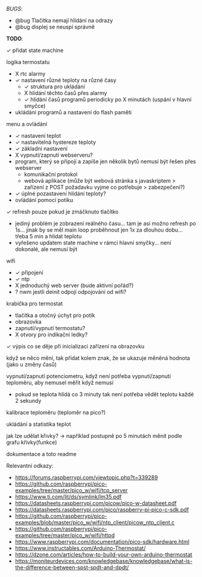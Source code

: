 *BUGS*:
 - @bug Tlačítka nemají hlídání na odrazy
 - @bug displej se neuspí správně

**TODO**: 

✓ přidat state machine

logika termostatu
 - X rtc alarmy
 - ✓ nastavení různé teploty na různé časy
    - ✓ struktura pro ukládání
    - X hlídání těchto časů přes alarmy
    - ✓ hlídání časů programů periodicky po X minutách (uspání v hlavní smyčce)
 - ukládání programů a nastavení do flash paměti 

menu a ovládání
 - ✓ nastavení teplot
 - ✓ nastavitelná hystereze teploty 
 - ✓ základní nastavení
 - X vypnutí/zapnutí webserveru?
 - program, který se připojí a zapíše jen několik bytů nemusí být řešen přes webserver
   - komunikační protokol
   - webová aplikace (může být webová stránka s javaskriptem > zařízení z POST požadavku vyjme co potřebuje > zabezpečení?)
 - ✓ úplné pozastavení hlídání teploty?
 - ovládání pomocí potíku

✓ refresh pouze pokud je zmáčknuto tlačítko
 - jediný problém je zobrazení reálného času... tam je asi možno refresh po 1s... jinak by se měl main loop proběhnout jen 1x za dlouhou dobu... třeba 5 min a hlídat teplotu
 - vyřešeno updatem state machine v rámci hlavní smyčky... není dokonalé, ale nemusí být

wifi
 - ✓ připojení
 - ✓ ntp
 - X jednoduchý web server (bude aktivní pořád?)
 - ? nwm jestli deinit odpojí odpojování od wifi?
  
krabička pro termostat
 - tlačítka a otočný úchyt pro potík
 - obrazovka
 - zapnutí/vypnutí termostatu?
 - X otvory pro indikační ledky?

✓ výpis co se děje při inicializaci zařízení na obrazovku

když se něco mění, tak přidat kolem znak, že se ukazuje měněná hodnota (jako u změny časů)

vypnutí/zapnutí potenciometru, když není potřeba
vypnutí/zapnutí teploměru, aby nemusel měřit když nemusí
 - pokud se teplota hlídá co 3 minuty tak není potřeba vědět teplotu každé 2 sekundy

kalibrace teploměru (teploměr na pico?)

ukládání a statistika teplot

jak lze udělat křivky? -> například postupně po 5 minutách měnit podle grafu křivky(funkce)

dokumentace a toto readme <!-- <-this -->

Relevantní odkazy:
 - https://forums.raspberrypi.com/viewtopic.php?t=339289
 - https://github.com/raspberrypi/pico-examples/tree/master/pico_w/wifi/tcp_server
 - https://www.ti.com/lit/ds/symlink/lm35.pdf
 - https://datasheets.raspberrypi.com/picow/pico-w-datasheet.pdf
 - https://datasheets.raspberrypi.com/pico/raspberry-pi-pico-c-sdk.pdf
 - https://github.com/raspberrypi/pico-examples/blob/master/pico_w/wifi/ntp_client/picow_ntp_client.c
 - https://github.com/raspberrypi/pico-examples/tree/master/pico_w/wifi/httpd
 - https://www.raspberrypi.com/documentation/pico-sdk/hardware.html
 - https://www.instructables.com/Arduino-Thermostat/
 - https://dzone.com/articles/how-to-build-your-own-arduino-thermostat
 - https://moniteurdevices.com/knowledgebase/knowledgebase/what-is-the-difference-between-spst-spdt-and-dpdt/